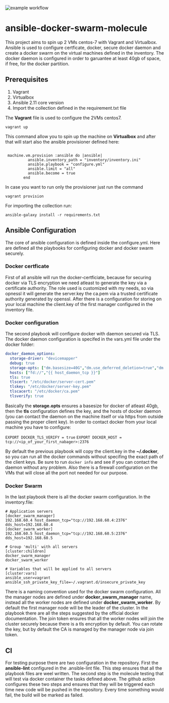 ![example workflow](https://github.com/MovieMaker93/ansible-docker-swarm-molecule/actions/workflows/ci.yml/badge.svg)

# ansible-docker-swarm-molecule

This project aims to spin up 2 VMs centos-7 with Vagrant and Virtualbox.
Ansible is used to configure certficate, docker, secure docker daemon and create a docker swarm on the virtual machines defined in the inventory.
The docker daemon is configured in order to garuantee at least 40gb of space, if free, for the docker partition.

## Prerequisites

1. Vagrant
2. Virtualbox
3. Ansible 2.11 core version
4. Import the collection defined in the requirement.txt file

The **Vagrant** file is used to configure the 2VMs centos7.
```
vagrant up 
```
This command allow you to spin up the machine on **Virtualbox** and after that will start also the ansible provisioner defined here:
```

 machine.vm.provision :ansible do |ansible|
          ansible.inventory_path = "inventory/inventory.ini"
          ansible.playbook = "configure.yml"
          ansible.limit = "all"
          ansible.become = true
        end
```

In case you want to run only the provisioner just run the command 
```
vagrant provision
```

For importing the collection run:
```
ansible-galaxy install -r requirements.txt
```
## Ansible Configuration

The core of ansible configuration is defined inside the configure.yml.
Here are defined all the playbooks for configuring docker and docker swarm securely.
### Docker certficate
First of all ansible will run the docker-certficiate, because for securing docker via TLS encryption we need atleast to generate the key via a certificate authority. The role used is customized with my needs, so via opnessl it will generate the server.key the ca.pem via a trusted certificate authority generated by openssl.
After there is a configuration for storing on your local machine the client.key of the first manager configured in the inventory file.
### Docker configuration
The second playbook will configure docker with daemon secured via TLS. The docker daemon configuration is specifed in the vars.yml file under the docker folder:
```yml
docker_daemon_options:
  storage-driver: "devicemapper"
  debug: true
  storage-opts: ["dm.basesize=40G","dm.use_deferred_deletion=true","dm.use_deferred_removal=true"]
  hosts: ["fd://","{{ host_daemon_tcp }}"]
  tls: true
  tlscert: "/etc/docker/server-cert.pem"
  tlskey: "/etc/docker/server-key.pem"
  tlscacert: "/etc/docker/ca.pem"
  tlsverify: true
```
Basically the **storage.opts** ensures a basesize for docker of atleast 40gb, then the **tls** configuration defines the key, and the hosts of docker daemon (you can contact the daemon on the machine itself or via https from outside passing the proper client key).
In order to contact docker from your local machine you have to configure:

``` EXPORT DOCKER_TLS_VERIFY = true ```
``` EXPORT DOCKER_HOST = tcp://<ip_of_your_first_nabager>:2376 ```

By default the previous playbook will copy the client.key in the **~/.docker**, so you can run all the docker commands without specifing the exact path of the client keys.
Be sure to run ``` docker info ``` and see if you can contact the daemon without any problem.
Also there is a firewall configuration on the VMs that will close all the port not needed for our purpose.

### Docker Swarm

In the last playbook there is all the docker swarm configuration.
In the inventory.file:
```
# Application servers
[docker_swarm_manager]
192.168.60.4 host_daemon_tcp="tcp://192.168.60.4:2376" dds_host=192.168.60.4
[docker_swarm_worker]
192.168.60.5 host_daemon_tcp="tcp://192.168.60.5:2376" dds_host=192.168.60.5

# Group 'multi' with all servers
[cluster:children]
docker_swarm_manager
docker_swarm_worker

# Variables that will be applied to all servers
[cluster:vars]
ansible_user=vagrant
ansible_ssh_private_key_file=~/.vagrant.d/insecure_private_key
```
There is a naming convention used for the docker swarm configuration.
All the manager nodes are defined under **docker_swarm_manager** name, instead all the worker nodes are defined under **docker_swarm_worker**. By default the first manager node will be the leader of the cluster.
In the playbook there are all the steps suggested by the official docker documentation.
The join token ensures that all the worker nodes will join the cluster securely because there is a tls encryption by default. You can rotate the key, but by default the CA is managed by the manager node via join token.

## CI
For testing purpose there are two configuration in the repository.
First the **ansible-lint** configured in the .ansible-lint file. This step ensures that all the playbook files are weel written.
The second step is the molecule testing that will test via docker container the tasks defined above.
The github action configures these two steps and ensures that they will be triggered each time new code will be pushed in the repository. Every time something would fail, the build will be marked as failed.





